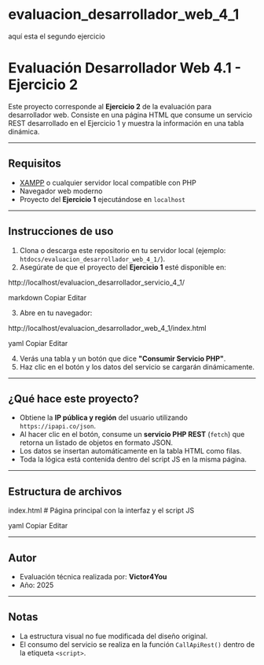 # evaluacion_desarrollador_web_4_1
aquí esta el segundo ejercicio

# Evaluación Desarrollador Web 4.1 - Ejercicio 2

Este proyecto corresponde al **Ejercicio 2** de la evaluación para desarrollador web. Consiste en una página HTML que consume un servicio REST desarrollado en el Ejercicio 1 y muestra la información en una tabla dinámica.

---

## Requisitos

- [XAMPP](https://www.apachefriends.org/) o cualquier servidor local compatible con PHP
- Navegador web moderno
- Proyecto del **Ejercicio 1** ejecutándose en `localhost`

---

##  Instrucciones de uso

1. Clona o descarga este repositorio en tu servidor local (ejemplo: `htdocs/evaluacion_desarrollador_web_4_1/`).
2. Asegúrate de que el proyecto del **Ejercicio 1** esté disponible en:

http://localhost/evaluacion_desarrollador_servicio_4_1/

markdown
Copiar
Editar

3. Abre en tu navegador:

http://localhost/evaluacion_desarrollador_web_4_1/index.html

yaml
Copiar
Editar

4. Verás una tabla y un botón que dice **"Consumir Servicio PHP"**.
5. Haz clic en el botón y los datos del servicio se cargarán dinámicamente.

---

##  ¿Qué hace este proyecto?

- Obtiene la **IP pública y región** del usuario utilizando `https://ipapi.co/json`.
- Al hacer clic en el botón, consume un **servicio PHP REST** (`fetch`) que retorna un listado de objetos en formato JSON.
- Los datos se insertan automáticamente en la tabla HTML como filas.
- Toda la lógica está contenida dentro del script JS en la misma página.

---

##  Estructura de archivos

index.html # Página principal con la interfaz y el script JS

yaml
Copiar
Editar

---

##  Autor

- Evaluación técnica realizada por: **Victor4You**
- Año: 2025

---

##  Notas

- La estructura visual no fue modificada del diseño original.
- El consumo del servicio se realiza en la función `CallApiRest()` dentro de la etiqueta `<script>`.
